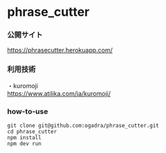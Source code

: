 # phrase_cutter

### 公開サイト  
https://phrasecutter.herokuapp.com/

### 利用技術  
・kuromoji  
https://www.atilika.com/ja/kuromoji/

### how-to-use

```
git clone git@github.com:ogadra/phrase_cutter.git
cd phrase_cutter
npm install
npm dev run
```
